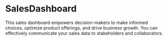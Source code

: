 # SalesDashboard
This sales dashboard empowers decision-makers to make informed choices, optimize product offerings, and drive business growth. You can effectively communicate your sales data to stakeholders and collaborators.
